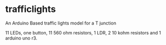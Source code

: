 # trafficlights
An Arduino Based traffic lights model for a T junction

11 LEDs, one button, 11 560 ohm resistors, 1 LDR, 2 10 kohm resistors and 1 arduino uno r3.
